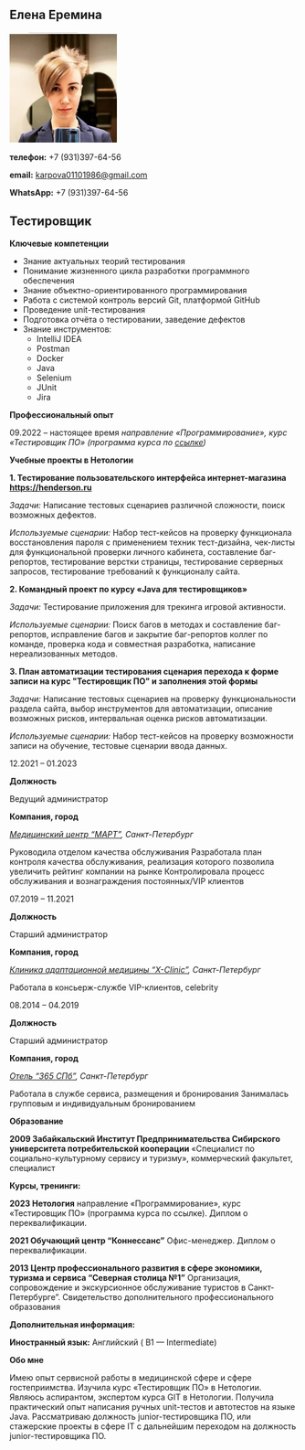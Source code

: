 ## Елена Еремина ##


![фото](/img/photo.jpg)

**телефон:** +7 (931)397-64-56

**email:** karpova01101986@gmail.com

**WhatsApp:** +7 (931)397-64-56


## Тестировщик ##               





**Ключевые компетенции**

* Знание актуальных теорий тестирования
* Понимание жизненного цикла разработки программного обеспечения
* Знание объектно-ориентированного программирования
* Работа с системой контроль версий Git, платформой GitHub
* Проведение unit-тестирования
* Подготовка отчёта о тестировании, заведение дефектов
* Знание инструментов:
    - IntelliJ IDEA
    - Postman
    - Docker
    - Java
    - Selenium
    - JUnit
    - Jira
  
**Профессиональный опыт**

09.2022 – настоящее время
*направление «Программирование», курс «Тестировщик ПО» (программа курса по [ссылке](https://netology.ru/programs/qa))*

**Учебные проекты в Нетологии**

**1. Тестирование пользовательского интерфейса интернет-магазина https://henderson.ru**

*Задачи:* Написание тестовых сценариев различной сложности, поиск возможных дефектов.

*Используемые сценарии:* Набор тест-кейсов на проверку функционала восстановления пароля с применением техник тест-дизайна, чек-листы для функциональной проверки личного кабинета, составление баг-репортов, тестирование верстки страницы, тестирование серверных запросов, тестирование требований к функционалу сайта. 


**2. Командный проект по курсу «Java для тестировщиков»**

*Задачи:* Тестирование приложения для трекинга игровой активности. 

*Используемые сценарии:*  Поиск багов в методах и составление баг-репортов, исправление багов и закрытие баг-репортов коллег по команде, проверка кода и совместная разработка, написание нереализованных методов.

**3. План автоматизации тестирования сценария перехода к форме записи на курс "Тестировщик ПО" и заполнения этой формы**

*Задачи:* Написание тестовых сценариев на проверку функциональности раздела сайта, выбор инструментов для автоматизации, описание возможных рисков, интервальная оценка рисков автоматизации.

*Используемые сценарии:* Набор тест-кейсов на проверку возможности записи на обучение, тестовые сценарии ввода данных. 

12.2021 – 01.2023 

**Должность**

Ведущий администратор 

**Компания, город**

*[Медицинский центр “МАРТ”](https://martclinic.ru/), Санкт-Петербург*

Руководила отделом качества обслуживания
Разработала план контроля качества обслуживания, реализация которого позволила увеличить рейтинг компании на рынке
Контролировала процесс обслуживания и вознаграждения постоянных/VIP клиентов

07.2019 – 11.2021 

**Должность**

Старший администратор 

**Компания, город** 

*[Клиника адаптационной медицины “X-Clinic”](https://x-clinic.ru/), Санкт-Петербург*

Работала в консьерж-службе VIP-клиентов, celebrity

08.2014 – 04.2019 

**Должность**

Старший администратор 

**Компания, город** 

*[Отель “365 СПб”](https://hotel365spb.ru/), Санкт-Петербург*


Работала в службе сервиса, размещения и бронирования
Занималась групповым и индивидуальным бронированием

**Образование**

**2009
Забайкальский Институт Предпринимательства Сибирского университета потребительской кооперации**
«Специалист по социально-культурному сервису и туризму», коммерческий факультет, специалист

**Курсы, тренинги:**

**2023
Нетология**
направление «Программирование», курс «Тестировщик ПО» (программа курса по ссылке). 
Диплом о переквалификации.

**2021
Обучающий центр “Коннессанс”**
Офис-менеджер. 
Диплом о переквалификации.


**2013
Центр профессионального развития в сфере экономики, туризма и сервиса “Северная столица №1”**
Организация, сопровождение и экскурсионное обслуживание туристов в Санкт-Петербурге”. 
Свидетельство дополнительного профессионального образования

**Дополнительная информация:**

**Иностранный язык:**
Английский ( B1 — Intermediate) 

**Обо мне**

Имею опыт сервисной работы в медицинской сфере и сфере гостеприимства. Изучила курс «Тестировщик ПО» в Нетологии. Являюсь аспирантом, экспертом курса GIT в Нетологии. Получила практический опыт написания ручных unit-тестов и автотестов на языке Java. Рассматриваю должность junior-тестировщика ПО, или стажерские проекты в сфере IT с дальнейшим переходом на должность junior-тестировщика ПО.
